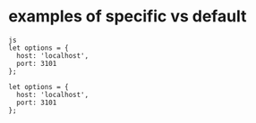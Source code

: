 # examples of specific vs default

```
js
let options = {
  host: 'localhost',
  port: 3101
};
```

```
let options = {
  host: 'localhost',
  port: 3101
};
```